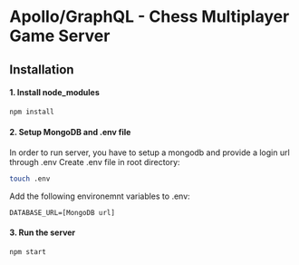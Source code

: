 # Apollo/GraphQL - Chess Multiplayer Game Server

## Installation

#### 1. Install node_modules

```sh
npm install
```

#### 2. Setup MongoDB and .env file

In order to run server, you have to setup a mongodb and provide a login url through .env
Create .env file in root directory:

```sh
touch .env
```

Add the following environemnt variables to .env:

```
DATABASE_URL=[MongoDB url]
```

#### 3. Run the server

```sh
npm start
```
